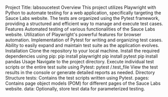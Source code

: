 Project Title: labsoucetest
Overview
This project utilizes Playwright with Python to automate testing for a web application, specifically targeting the Sauce Labs website. The tests are organized using the Pytest framework, providing a structured and efficient way to manage and execute test cases.
Features
Automated testing of various functionalities of the Sauce Labs website.
Utilization of Playwright's powerful features for browser automation.
Implementation of Pytest for writing and organizing test cases.
Ability to easily expand and maintain test suite as the application evolves.
Installation
Clone the repository to your local machine.
Install the required dependencies using pip:
pip install playwright
pip install pytest
pip install pandas
Usage
Navigate to the project directory.
Execute individual test scripts or the entire test suite using Pytest:
pytest /.test_file
View the test results in the console or generate detailed reports as needed.
Directory Structure
tests: Contains the test scripts written using Pytest.
pages: Contains page object models (POM) for different pages of the Sauce Labs website.
data: Optionally, store test data for parameterized testing.
